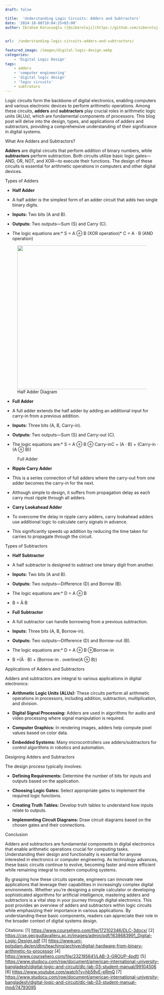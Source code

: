 ```yaml
---
draft: false

title:  'Understanding Logic Circuits: Adders and Subtractors'
date: '2024-10-08T10:04:25+03:00'
author: İbrahim Korucuoğlu ([@siberoloji](https://github.com/siberoloji))
 
 
url:  /understanding-logic-circuits-adders-and-subtractors/
 
featured_image: /images/digital-logic-design.webp
categories:
    - 'Digital Logic Design'
tags:
    - adders
    - 'computer engineering'
    - 'digital logic design'
    - 'logic circuits'
    - subtrators
---
```



Logic circuits form the backbone of digital electronics, enabling computers and various electronic devices to perform arithmetic operations. Among these circuits, **adders** and **subtractors** play crucial roles in arithmetic logic units (ALUs), which are fundamental components of processors. This blog post will delve into the design, types, and applications of adders and subtractors, providing a comprehensive understanding of their significance in digital systems.



What Are Adders and Subtractors?



**Adders** are digital circuits that perform addition of binary numbers, while **subtractors** perform subtraction. Both circuits utilize basic logic gates—AND, OR, NOT, and XOR—to execute their functions. The design of these circuits is essential for arithmetic operations in computers and other digital devices.



Types of Adders


* **Half Adder**



* A half adder is the simplest form of an adder circuit that adds two single binary digits.

* **Inputs:** Two bits (A and B).

* **Outputs:** Two outputs—Sum (S) and Carry (C).

* The logic equations are:* S = A ⊕  B (XOR operation)* C = A ⋅ B (AND operation)



<!-- wp:image {"id":2731,"width":"471px","height":"auto","sizeSlug":"large","linkDestination":"none"} -->
<figure class="wp-block-image size-large is-resized"><img src="https://www.siberoloji.com/wp-content/uploads/2024/10/Half-Adder-2-1024x835.png" alt="" class="wp-image-2731" style="width:471px;height:auto" /><figcaption class="wp-element-caption">Half Adder Diagram</figcaption></figure>
<!-- /wp:image -->

* **Full Adder**



* A full adder extends the half adder by adding an additional input for carry-in from a previous addition.

* **Inputs:** Three bits (A, B, Carry-in).

* **Outputs:** Two outputs—Sum (S) and Carry-out (C).

* The logic equations are:* S = A ⊕ B ⊕ Carry-inC = (A ⋅ B) + (Carry-in ⋅ (A ⊕ B))



<!-- wp:image {"id":2732,"sizeSlug":"full","linkDestination":"none"} -->
<figure class="wp-block-image size-full"><img src="https://www.siberoloji.com/wp-content/uploads/2024/10/3-57.png" alt="" class="wp-image-2732" /><figcaption class="wp-element-caption">Full Adder</figcaption></figure>
<!-- /wp:image -->

* **Ripple Carry Adder**



* This is a series connection of full adders where the carry-out from one adder becomes the carry-in for the next.

* Although simple to design, it suffers from propagation delay as each carry must ripple through all adders.



* **Carry Lookahead Adder**



* To overcome the delay in ripple carry adders, carry lookahead adders use additional logic to calculate carry signals in advance.

* This significantly speeds up addition by reducing the time taken for carries to propagate through the circuit.




Types of Subtractors


* **Half Subtractor**



* A half subtractor is designed to subtract one binary digit from another.

* **Inputs:** Two bits (A and B).

* **Outputs:** Two outputs—Difference (D) and Borrow (B).

* The logic equations are:* D = A ⊕ B

* B = Ā⋅B
* **Full Subtractor**



* A full subtractor can handle borrowing from a previous subtraction.

* **Inputs:** Three bits (A, B, Borrow-in).

* **Outputs:** Two outputs—Difference (D) and Borrow-out (B).

* The logic equations are:* D = A ⊕ B ⊕Borrow-in

* B =(Ā ⋅ B) + (Borrow-in .  overline(A ⊕ B))

Applications of Adders and Subtractors



Adders and subtractors are integral to various applications in digital electronics:


* **Arithmetic Logic Units (ALUs):** These circuits perform all arithmetic operations in processors, including addition, subtraction, multiplication, and division.

* **Digital Signal Processing:** Adders are used in algorithms for audio and video processing where signal manipulation is required.

* **Computer Graphics:** In rendering images, adders help compute pixel values based on color data.

* **Embedded Systems:** Many microcontrollers use adders/subtractors for control algorithms in robotics and automation.




Designing Adders and Subtractors



The design process typically involves:


* **Defining Requirements:** Determine the number of bits for inputs and outputs based on the application.

* **Choosing Logic Gates:** Select appropriate gates to implement the required logic functions.

* **Creating Truth Tables:** Develop truth tables to understand how inputs relate to outputs.

* **Implementing Circuit Diagrams:** Draw circuit diagrams based on the chosen gates and their connections.




Conclusion



Adders and subtractors are fundamental components in digital electronics that enable arithmetic operations crucial for computing tasks. Understanding their design and functionality is essential for anyone interested in electronics or computer engineering. As technology advances, these basic circuits continue to evolve, becoming faster and more efficient while remaining integral to modern computing systems.



By grasping how these circuits operate, engineers can innovate new applications that leverage their capabilities in increasingly complex digital environments. Whether you're designing a simple calculator or developing sophisticated algorithms for artificial intelligence, mastering adders and subtractors is a vital step in your journey through digital electronics.
This post provides an overview of adders and subtractors within logic circuits while emphasizing their importance in various applications. By understanding these basic components, readers can appreciate their role in the broader context of digital systems design.



Citations: [1] https://www.coursehero.com/file/172102346/DLC-3docx/ [2] https://cse.gecgudlavalleru.ac.in/images/admin/pdf/1638683991_Digital-Logic-Design.pdf [3] https://www.uni-potsdam.de/en/dtm/teaching/archive/digital-hardware-from-binary-arithmetic-to-processor [4] https://www.coursehero.com/file/232195641/LAB-3-GROUP-4pdf/ [5] https://www.studocu.com/row/document/american-international-university-bangladesh/digital-logic-and-circuit/dlc-lab-03-student-manual/99104506 [6] https://www.youtube.com/watch?v=hb59vE-eRmQ [7] https://www.studocu.com/row/document/american-international-university-bangladesh/digital-logic-and-circuit/dlc-lab-03-student-manual-mod/74793095
